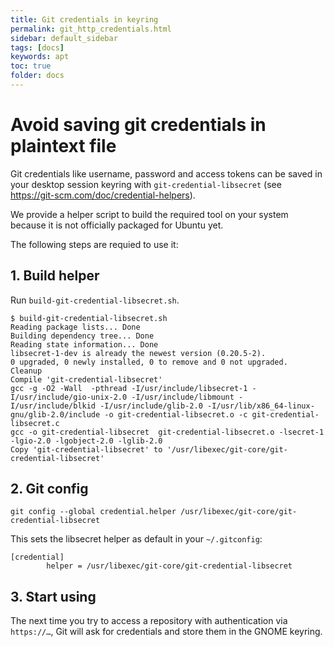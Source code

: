 ```yaml
---
title: Git credentials in keyring
permalink: git_http_credentials.html
sidebar: default_sidebar
tags: [docs]
keywords: apt
toc: true
folder: docs
---
```


# Avoid saving git credentials in plaintext file

Git credentials like username, password and access tokens can be saved in your
desktop session keyring with `git-credential-libsecret` (see
<https://git-scm.com/doc/credential-helpers>).

We provide a helper script to build the required tool on your system because
it is not officially packaged for Ubuntu yet.

The following steps are requied to use it:

## 1. Build helper

Run `build-git-credential-libsecret.sh`.

```
$ build-git-credential-libsecret.sh 
Reading package lists... Done
Building dependency tree... Done
Reading state information... Done
libsecret-1-dev is already the newest version (0.20.5-2).
0 upgraded, 0 newly installed, 0 to remove and 0 not upgraded.
Cleanup
Compile 'git-credential-libsecret'
gcc -g -O2 -Wall  -pthread -I/usr/include/libsecret-1 -I/usr/include/gio-unix-2.0 -I/usr/include/libmount -I/usr/include/blkid -I/usr/include/glib-2.0 -I/usr/lib/x86_64-linux-gnu/glib-2.0/include -o git-credential-libsecret.o -c git-credential-libsecret.c
gcc -o git-credential-libsecret  git-credential-libsecret.o -lsecret-1 -lgio-2.0 -lgobject-2.0 -lglib-2.0
Copy 'git-credential-libsecret' to '/usr/libexec/git-core/git-credential-libsecret'
```

## 2. Git config

```
git config --global credential.helper /usr/libexec/git-core/git-credential-libsecret
```

This sets the libsecret helper as default in your `~/.gitconfig`:

```
[credential]
        helper = /usr/libexec/git-core/git-credential-libsecret
```

## 3. Start using

The next time you try to access a repository with authentication via
`https://…`, Git will ask for credentials and store them in the GNOME keyring.
